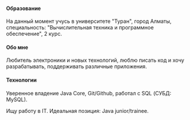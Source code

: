#### Образование
На данный момент учусь в университете "Туран", город Алматы, специальность: "Вычислительная техника и программное обеспечение", 2 курс.
#### Обо мне
Любитель электроники и новых технологий, люблю писать код и хочу разрабатывать, поддерживать различные приложения. 
#### Технологии
Уверенное владение Java Core, Git/Github, работал с SQL (СУБД: MySQL).

Ищу работу в IT. Идеальная позиция: Java junior/trainee.
